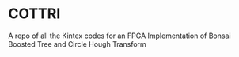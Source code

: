 # COTTRI
A repo of all the Kintex codes for an FPGA Implementation of Bonsai Boosted Tree and Circle Hough Transform
